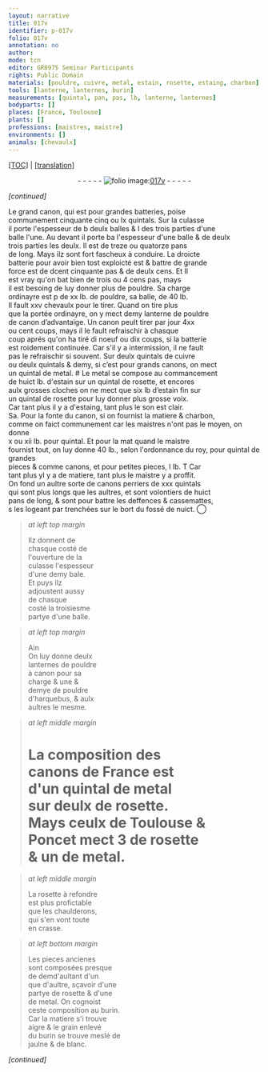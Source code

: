 ```yaml
---
layout: narrative
title: 017v
identifier: p-017v
folio: 017v
annotation: no
author:
mode: tcn
editor: GR8975 Seminar Participants
rights: Public Domain
materials: [pouldre, cuivre, metal, estain, rosette, estaing, charbon]
tools: [lanterne, lanternes, burin]
measurements: [quintal, pan, pas, lb, lanterne, lanternes]
bodyparts: []
places: [France, Toulouse]
plants: []
professions: [maistres, maistre]
environments: []
animals: [chevaulx]
---
```


 <p><a href="{{ site.baseurl }}/normalized/">[TOC]</a> | <a href="{{ site.baseurl }}/texts/p-017v_tl/" target="_blank">[translation]</a></p><div class="folio" align="center">- - - - - <a href="http://gallica.bnf.fr/ark:/12148/btv1b10500001g/f40.image" target="_blank"><img src="https://cu-mkp.github.io/2017-workshop-edition/assets/photo-icon.png" alt="folio image: " style="display:inline-block; margin-bottom:-3px;"/>017v</a> - - - - - </div>  
 
*[continued]*
  
Le grand canon, qui est pour grandes batteries, poise<br/> commune<span class="exp">ment</span> cinquante cinq ou lx <span class="ms">quintal</span>s. Sur la culasse<br/> il porte l'espesseur de <span class="del">b</span> deulx balles & <span class="del">l</span> des trois parties d'une<br/> balle <span class="add">l'une</span>. Au devant il porte <span class="del">ba</span> l'espesseur d'une balle & de <span class="del">deulx</span><br/> trois parties les deulx. Il est de treze ou quatorze <span class="ms">pan</span>s<br/> de long. Mays ilz sont fort fascheux à conduire. La droicte<br/> batterie pour avoir bien tost exploicté <span class="del">est</span> & battre de grande<br/> force est de <span class="del">d</span>cent cinquante <span class="ms">pas</span> & de deulx cens. <span class="del">Et</span> Il<br/> est vray qu'on bat bien de trois ou 4 cens <span class="ms">pas</span>, mays<br/> il est besoing de luy donner plus de <span class="m">pouldre</span>. Sa charge<br/> ordinayre est <span class="del">p</span> de xx <span class="ms">lb</span>. de <span class="m">pouldre</span>, sa balle, de 40 <span class="ms">lb</span>.<br/> Il fault xxv <span class="al">chevaulx</span> pour le tirer. Quand on tire plus<br/> que la portée ordinayre, on y mect demy <span class="ms"><span class="tl">lanterne</span></span> de <span class="m">pouldre</span><br/> de canon d’advantaige. Un canon peult tirer par jour 4xx<br/> ou cent coups, mays il le fault refraischir à chasque<br/> coup aprés qu'on ha tiré <span class="del">di</span> noeuf ou dix coups, si la batterie<br/> est roidement continuée. Car s'il y a intermission, il ne fault<br/> pas le refraischir si souvent. Sur deulx <span class="ms">quintal</span>s de <span class="m">cuivre</span><br/> ou deulx <span class="ms">quintal</span>s & demy, si c’est pour grands canons, on mect<br/> un <span class="ms">quintal</span> de <span class="m">metal</span>. <span class="add">#</span> Le <span class="m">metal</span> se compose au comma<span class="exp">n</span>cem<span class="exp">ent</span><br/> de huict <span class="ms">lb</span>. d'<span class="m">estain</span> sur un <span class="ms">quintal</span> de <span class="m">rosette</span>, et encores<br/> aulx grosses cloches on ne mect que six <span class="ms">lb</span> d’<span class="m">estain</span> fin sur<br/> un <span class="ms">quintal</span> de <span class="m">rosette</span> pour luy donner plus grosse voix.<br/> Car tant plus il y a d'<span class="m">estaing</span>, tant plus le son est clair.<br/> <span class="del">Sa</span>. Pour la fonte du canon, si on fournist la matiere & <span class="m">charb<span class="exp">on</span></span>,<br/> co<span class="exp">mm</span>e on faict co<span class="exp">mmun</span>ement car les <span class="pro">m<span class="exp">aistre</span>s</span> n'ont pas le moyen, on donne<br/> x ou xii <span class="ms">lb</span>. pour <span class="ms">quintal</span>. Et <span class="del">pour la mat</span> quand le <span class="pro">m<span class="exp">aistr</span>e</span><br/> fournist tout, on luy donne 40 <span class="ms">lb</span>., <span class="add">selon l'ordonnance du roy</span>, pour <span class="ms">quintal</span> de grandes<br/> pieces <span class="del">&</span> co<span class="exp">mm</span>e canons, et pour petites pieces, l <span class="ms">lb</span>. <span class="del">T</span> Car<br/> tant plus yl y a de matiere, tant plus le <span class="pro">m<span class="exp">aistr</span>e</span> y a proffit.<br/> On fond un aultre sorte de canons perriers de xxx <span class="ms">quintal</span>s<br/> qui sont plus longs que les aultres, et sont volontiers de huict<br/> <span class="ms">pan</span>s de long, & sont pour battre les deffences & cassemattes,<br/> <span class="del">s</span> les logeant par trenchées sur le bort du fossé de nuict.
 ◯ 
> *at left top margin*
> 
> 
>   Ilz donnent de<br/> chasque costé de<br/> l'ouverture de la<br/> culasse l'espesseur<br/> d'une demy bale.<br/> Et puys ilz<br/> adjoustent aussy<br/> de chasque<br/> costé la troisiesme<br/> partye d'une balle.
 
> *at left top margin*
> 
> 
>   <span class="del">Ain</span><br/> On luy donne deulx<br/> <span class="ms"><span class="tl">lanternes</span></span> de <span class="m">pouldre</span><br/> à canon pour sa<br/> charge & une &<br/> demye de <span class="m">pouldre</span><br/> d'harquebus, & aulx<br/> aultres le mesme.
 
> *at left middle margin*
> 
> 
>   # La composition des<br/> canons de <span class="pl">France</span> est<br/> d'un quintal de metal<br/> sur deulx de <span class="m">rosette</span>.<br/> Mays ceulx de <span class="pl">T<span class="exp">ou</span>l<span class="exp">ou</span>se</span> &<br/> <span class="pn">Poncet</span> mect 3 de <span class="m">rosette</span><br/> & un de metal.
 
> *at left middle margin*
> 
> 
>   La <span class="m">rosette</span> à refondre<br/> est plus profictable<br/> que les chaulderons,<br/> qui s'en vont toute<br/> en crasse.
 
> *at left bottom margin*
> 
> 
>   Les pieces ancienes<br/> sont composées presque<br/> <span class="del">de dem</span>d'aultant d'un<br/> que d'aultre, sçavoir d'une<br/> partye de <span class="m">rosette</span> & d'une<br/> de metal. On cognoist<br/> ceste composition au <span class="tl">burin</span>.<br/> Car la matiere s'i trouve<br/> aigre & le grain enlevé<br/> du <span class="tl">burin</span> se trouve meslé de<br/> jaulne & de blanc.
 
*[continued]*
 
 